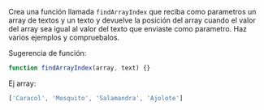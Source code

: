 Crea una función llamada `findArrayIndex` que reciba como parametros un array de textos y un texto y devuelve la posición del array cuando el valor del array sea igual al valor del texto que enviaste como parametro. Haz varios ejemplos y compruebalos.

Sugerencia de función:

```jsx
function findArrayIndex(array, text) {}
```

Ej array:

```jsx
['Caracol', 'Mosquito', 'Salamandra', 'Ajolote']
```